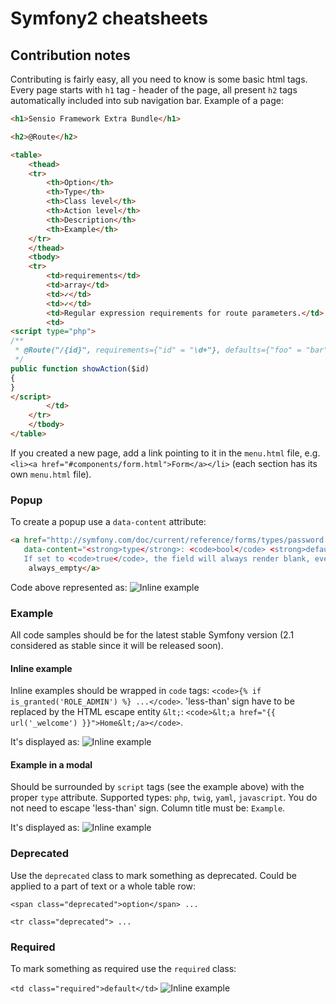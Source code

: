 # Symfony2 cheatsheets
## Contribution notes
Contributing is fairly easy, all you need to know is some basic html tags. Every page starts with `h1` tag -
header of the page, all present `h2` tags automatically included into sub navigation bar. Example of a page:

```html
<h1>Sensio Framework Extra Bundle</h1>

<h2>@Route</h2>

<table>
    <thead>
    <tr>
        <th>Option</th>
        <th>Type</th>
        <th>Class level</th>
        <th>Action level</th>
        <th>Description</th>
        <th>Example</th>
    </tr>
    </thead>
    <tbody>
    <tr>
        <td>requirements</td>
        <td>array</td>
        <td>✓</td>
        <td>✓</td>
        <td>Regular expression requirements for route parameters.</td>
        <td>
<script type="php">
/**
 * @Route("/{id}", requirements={"id" = "\d+"}, defaults={"foo" = "bar"})
 */
public function showAction($id)
{
}
</script>
        </td>
    </tr>
    </tbody>
</table>
```

If you created a new page, add a link pointing to it in the `menu.html` file, e.g.
`<li><a href="#components/form.html">Form</a></li>` (each section has its own `menu.html` file).

### Popup
To create a popup use a `data-content` attribute:

```html
<a href="http://symfony.com/doc/current/reference/forms/types/password.html#always-empty"
   data-content="<strong>type</strong>: <code>bool</code> <strong>default</strong>: <code>true</code>.
   If set to <code>true</code>, the field will always render blank, even if the corresponding field has a value.">
    always_empty</a>
```
Code above represented as:
![Inline example](http://dattaya.github.com/symfony2-cheatsheets/resources/images/readme/popup.png)

### Example
All code samples should be for the latest stable Symfony version (2.1 considered as stable since it will be released
soon).

#### Inline example
Inline examples should be wrapped in `code` tags: `<code>{% if is_granted('ROLE_ADMIN') %} ...</code>`. 'less-than' sign
have to be replaced by the HTML escape entity `&lt;`:
`<code>&lt;a href="{{ url('_welcome') }}">Home&lt;/a></code>`.

It's displayed as:
![Inline example](http://dattaya.github.com/symfony2-cheatsheets/resources/images/readme/inline_example.png)

#### Example in a modal
Should be surrounded by `script` tags (see the example above) with the proper `type` attribute. Supported types: `php`,
`twig`, `yaml`, `javascript`. You do not need to escape 'less-than' sign. Column title must be: `Example`.

It's displayed as:
![Inline example](http://dattaya.github.com/symfony2-cheatsheets/resources/images/readme/modal_example.png)

### Deprecated
Use the `deprecated` class to mark something as deprecated. Could be applied to a part of text or a whole table row:

`<span class="deprecated">option</span> ...`

`<tr class="deprecated"> ...`

### Required
To mark something as required use the `required` class:

`<td class="required">default</td>`
![Inline example](http://dattaya.github.com/symfony2-cheatsheets/resources/images/readme/required.png)
